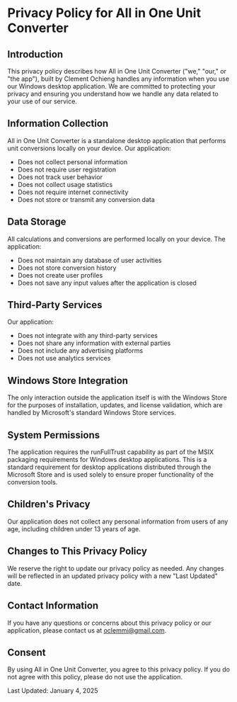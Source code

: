 # Privacy Policy for All in One Unit Converter

## Introduction
This privacy policy describes how All in One Unit Converter ("we," "our," or "the app"), built by Clement Ochieng handles any information when you use our Windows desktop application. We are committed to protecting your privacy and ensuring you understand how we handle any data related to your use of our service.

## Information Collection
All in One Unit Converter is a standalone desktop application that performs unit conversions locally on your device. Our application:

- Does not collect personal information
- Does not require user registration
- Does not track user behavior
- Does not collect usage statistics
- Does not require internet connectivity
- Does not store or transmit any conversion data

## Data Storage
All calculations and conversions are performed locally on your device. The application:

- Does not maintain any database of user activities
- Does not store conversion history
- Does not create user profiles
- Does not save any input values after the application is closed

## Third-Party Services
Our application:

- Does not integrate with any third-party services
- Does not share any information with external parties
- Does not include any advertising platforms
- Does not use analytics services

## Windows Store Integration
The only interaction outside the application itself is with the Windows Store for the purposes of installation, updates, and license validation, which are handled by Microsoft's standard Windows Store services.

## System Permissions
The application requires the runFullTrust capability as part of the MSIX packaging requirements for Windows desktop applications. This is a standard requirement for desktop applications distributed through the Microsoft Store and is used solely to ensure proper functionality of the conversion tools.

## Children's Privacy
Our application does not collect any personal information from users of any age, including children under 13 years of age.

## Changes to This Privacy Policy
We reserve the right to update our privacy policy as needed. Any changes will be reflected in an updated privacy policy with a new "Last Updated" date.

## Contact Information
If you have any questions or concerns about this privacy policy or our application, please contact us at oclemmi@gmail.com.

## Consent
By using All in One Unit Converter, you agree to this privacy policy. If you do not agree with this policy, please do not use the application.

Last Updated: January 4, 2025
